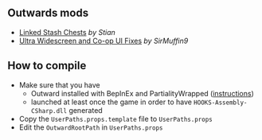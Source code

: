 ## Outwards mods

* [Linked Stash Chests](src/LinkedStashChests/README.md) _by Stian_
* [Ultra Widescreen and Co-op UI Fixes](src/LinkedStashChests/README.md) _by SirMuffin9_

## How to compile

* Make sure that you have
    * Outward installed with BepInEx and PartialityWrapped ([instructions](https://outward.gamepedia.com/Installing_Mods#BepInEx_Loader))
    * launched at least once the game in order to have `HOOKS-Assembly-CSharp.dll` generated
* Copy the `UserPaths.props.template` file to `UserPaths.props`
* Edit the `OutwardRootPath` in `UserPaths.props`
